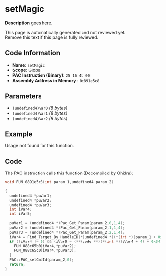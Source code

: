 # setMagic

**Description** goes here.

This page is automatically generated and not reviewed yet.<br>Remove this text if this page is fully reviewed.

## Code Information

- **Name**: `setMagic`
- **Scope**: Global
- **PAC Instruction (Binary)**: `25 16 4b 00`
- **Assembly Address in Memory** : `0x891e5c8`

## Parameters

- `(undefined4)Var0` *(8 bytes)*
- `(undefined4)Var1` *(8 bytes)*
- `(undefined4)Var2` *(8 bytes)*

## Example

Usage not found for this function.

## Code

Ths PAC instruction calls this function (Decompiled by Ghidra):

```c
void FUN_0891e5c8(int param_1,undefined4 param_2)

{
  undefined4 *puVar1;
  undefined4 *puVar2;
  undefined4 *puVar3;
  int iVar4;
  int iVar5;
  
  puVar1 = (undefined4 *)Pac_Get_Param(param_2,0,1,4);
  puVar2 = (undefined4 *)Pac_Get_Param(param_2,1,1,4);
  puVar3 = (undefined4 *)Pac_Get_Param(param_2,2,1,4);
  iVar4 = Find_Target_By_HandleID(*(undefined4 *)(*(int *)(param_1 + 0x10) + 0xe8),*puVar1,1);
  if ((iVar4 != 0) && (iVar5 = (**(code **)(*(int *)(iVar4 + 4) + 0x34))(iVar4), iVar5 == 3)) {
    FUN_088c65b0(iVar4,*puVar2);
    FUN_088c65c0(iVar4,*puVar3);
  }
  PAC::PAC_setCmdId(param_2,0);
  return;
}
```

